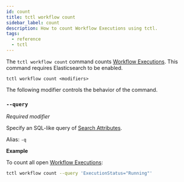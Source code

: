 ```yaml
---
id: count
title: tctl workflow count
sidebar_label: count
description: How to count Workflow Executions using tctl.
tags:
  - reference
  - tctl
---
```


The `tctl workflow count` command counts [Workflow Executions](/concepts/what-is-a-workflow-execution).
This command requires Elasticsearch to be enabled.

`tctl workflow count <modifiers>`

The following modifier controls the behavior of the command.

### `--query`

_Required modifier_

Specify an SQL-like query of [Search Attributes](/concepts/what-is-a-search-attribute).

Alias: `-q`

**Example**

To count all open [Workflow Executions](/concepts/what-is-a-workflow-execution):

```bash
tctl workflow count --query 'ExecutionStatus="Running"'
```
